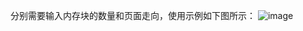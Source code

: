 分别需要输入内存块的数量和页面走向，使用示例如下图所示：
![image](https://github.com/user-attachments/assets/f3b687b9-2a2d-471e-b580-622279575992)
